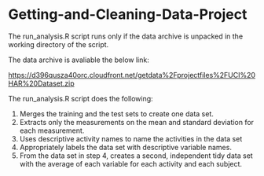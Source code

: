 # Getting-and-Cleaning-Data-Project

The run_analysis.R script runs only if the data archive is unpacked in the working directory of the script. 

The data archive is avaliable the below link:

https://d396qusza40orc.cloudfront.net/getdata%2Fprojectfiles%2FUCI%20HAR%20Dataset.zip
 
The run_analysis.R script does the following:

1. Merges the training and the test sets to create one data set.
2. Extracts only the measurements on the mean and standard deviation for each measurement.
3. Uses descriptive activity names to name the activities in the data set
4. Appropriately labels the data set with descriptive variable names.
5. From the data set in step 4, creates a second, independent tidy data set with the average of each variable for each activity and each subject.
 
